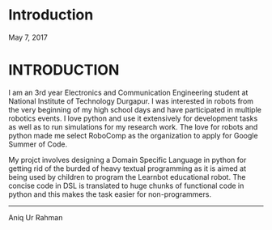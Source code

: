 # Introduction

May 7, 2017

# INTRODUCTION


I am an 3rd year Electronics and Communication Engineering student at National Institute of Technology Durgapur.
I was interested in robots from the very beginning of my high school days and have participated in multiple robotics events.
I love python and use it extensively for development tasks as well as to run simulations for my research work.
The love for robots and python made me select RoboComp as the organization to apply for Google Summer of Code.

My projct involves designing a Domain Specific Language in python for getting rid of the burded of heavy textual programming
as it is aimed at being used by children to program the Learnbot educational robot. The concise code in DSL is translated to huge chunks of functional code in python and this makes the task easier for non-programmers.


* * *
Aniq Ur Rahman
